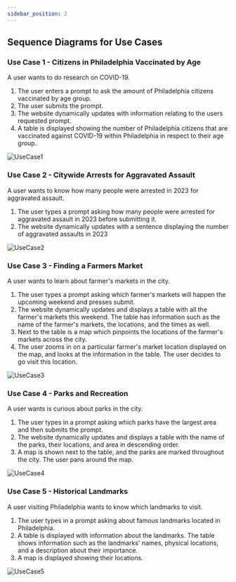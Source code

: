 ```yaml
---
sidebar_position: 2
---
```

<h2>Sequence Diagrams for Use Cases</h2>

<h3>Use Case 1 - Citizens in Philadelphia Vaccinated by Age</h3>

A user wants to do research on COVID-19.
<ol>
<li>The user enters a prompt to ask the amount of Philadelphia citizens vaccinated by age group.</li>
<li>The user submits the prompt.</li>
<li>The website dynamically updates with information relating to the users requested prompt.</li>
<li>A table is displayed showing the number of Philadelphia citizens that are vaccinated against COVID-19 within Philadelphia in respect to their age group.</li>
</ol>


![UseCase1](https://github.com/Capstone-Projects-2024-Spring/project-phillygpt/assets/76089708/9252a38f-7725-4631-9619-381a518a4068)

<h3>Use Case 2 - Citywide Arrests for Aggravated Assault</h3>

A user wants to know how many people were arrested in 2023 for aggravated assault.
<ol>
<li>The user types a prompt asking how many people were arrested for aggravated assault in 2023 before submitting it. </li>
<li>The website dynamically updates with a sentence displaying the number of aggravated assaults in 2023</li>
</ol>

![UseCase2](https://github.com/Capstone-Projects-2024-Spring/project-phillygpt/assets/76089708/5e401f4e-d2f3-4e06-8aac-dd029c0e5073)


<h3>Use Case 3 - Finding a Farmers Market</h3>

A user wants to learn about farmer's markets in the city.
<ol>
<li>The user types a prompt asking which farmer's markets will happen the upcoming weekend and presses submit.</li>
<li>The website dynamically updates and displays a table with all the farmer's markets this weekend. The table has information such as the name of the farmer's markets, the locations, and the times as well. </li>
<li>Next to the table is a map which pinpoints the locations of the farmer's markets across the city.</li>
<li>The user zooms in on a particular farmer's market location displayed on the map, and looks at the information in the table. The user decides to go visit this location.</li>  
</ol>

![UseCase3](https://github.com/Capstone-Projects-2024-Spring/project-phillygpt/assets/76089708/990b36d5-96cf-4db5-998a-88481588074a)


<h3>Use Case 4 - Parks and Recreation</h3>

A user wants is curious about parks in the city.
<ol>
<li>The user types in a prompt asking which parks have the largest area and then submits the prompt.</li>
<li>The website dynamically updates and displays a table with the name of the parks, their locations, and area in descending order.</li>
<li>A map is shown next to the table, and the parks are marked throughout the city. The user pans around the map.</li>
</ol>


![UseCase4](https://github.com/Capstone-Projects-2024-Spring/project-phillygpt/assets/76089708/98822e06-78a4-4db7-ab93-961eeec35008)


<h3>Use Case 5 - Historical Landmarks</h3>

A user visiting Philadelphia wants to know which landmarks to visit.
<ol>
<li>The user types in a prompt asking about famous landmarks located in Philadelphia.</li>
<li>A table is displayed with information about the landmarks. The table shows information such as the landmarks' names, physical locations, and a description about their importance.</li>
<li>A map is displayed showing their locations.</li>
</ol>

![UseCase5](https://github.com/Capstone-Projects-2024-Spring/project-phillygpt/assets/76089708/54a9130c-c243-4fca-b5cc-98a597c430ed)



